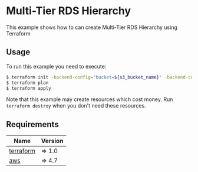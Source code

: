 # Multi-Tier RDS Hierarchy
This example shows how to can create Multi-Tier RDS Hierarchy using Terraform

## Usage
To run this example you need to execute:

```bash 
$ terraform init -backend-config="bucket=${s3_bucket_name}" -backend-config="region=${aws_region}" -backend-config="key=${file_path_in_s3_bucket}.tfstate"
$ terraform plan
$ terraform apply
```

Note that this example may create resources which cost money. Run `terraform destroy` when you don't need these resources.

<!-- BEGINNING OF PRE-COMMIT-TERRAFORM DOCS HOOK -->
## Requirements

| Name | Version |
|------|---------|
| <a name="requirement_terraform"></a> [terraform](#requirement\_terraform) | => 1.0  |
| <a name="requirement_aws"></a> [aws](#requirement\_aws) | => 4.7  |
